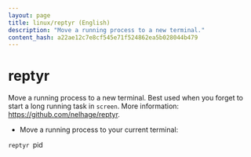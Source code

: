 ```yaml
---
layout: page
title: linux/reptyr (English)
description: "Move a running process to a new terminal."
content_hash: a22ae12c7e8cf545e71f524862ea5b028044b479
---
```

# reptyr

Move a running process to a new terminal.
Best used when you forget to start a long running task in `screen`.
More information: <https://github.com/nelhage/reptyr>.

- Move a running process to your current terminal:

`reptyr `<span class="tldr-var badge badge-pill bg-dark-lm bg-white-dm text-white-lm text-dark-dm font-weight-bold">pid</span>
